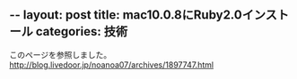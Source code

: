 --
layout: post
title: mac10.0.8にRuby2.0インストール
categories: 技術
--

このページを参照しました。
http://blog.livedoor.jp/noanoa07/archives/1897747.html

